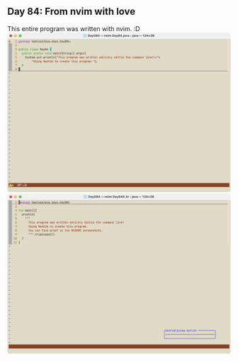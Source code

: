## Day 84: From nvim with love 
This entire program was written with nvim. :D
![](img.png)
![](imgk.png)
